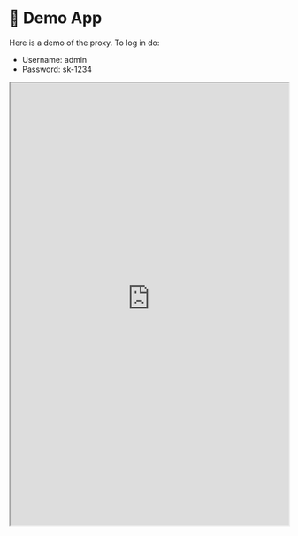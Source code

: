 # 🎉 Demo App

Here is a demo of the proxy. To log in do:

- Username: admin
- Password: sk-1234


<iframe src="https://litellm-production-12bb.up.railway.app/ui" width="100%" height="800px"></iframe>
